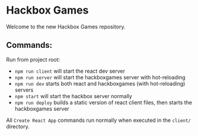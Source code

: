 # Hackbox Games

Welcome to the new Hackbox Games repository.

Commands:
---------
Run from project root:
- `npm run client` will start the react dev server
- `npm run server` will start the hackboxgames server with hot-reloading
- `npm run dev` starts both react and hackboxgames (with hot-reloading) servers
- `npm start` will start the hackbox server normally
- `npm run deploy` builds a static version of react client files, then starts the hackboxgames server

All `Create React App` commands run normally when executed in the `client/` directory.
